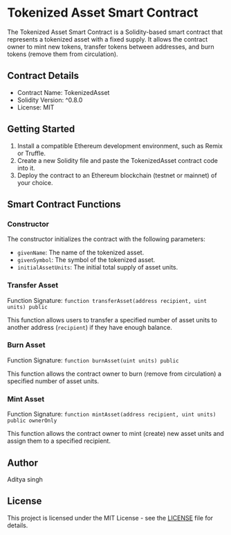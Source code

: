 # Tokenized Asset Smart Contract

The Tokenized Asset Smart Contract is a Solidity-based smart contract that represents a tokenized asset with a fixed supply. It allows the contract owner to mint new tokens, transfer tokens between addresses, and burn tokens (remove them from circulation).

## Contract Details

- Contract Name: TokenizedAsset
- Solidity Version: ^0.8.0
- License: MIT

## Getting Started

1. Install a compatible Ethereum development environment, such as Remix or Truffle.
2. Create a new Solidity file and paste the TokenizedAsset contract code into it.
3. Deploy the contract to an Ethereum blockchain (testnet or mainnet) of your choice.

## Smart Contract Functions

### Constructor

The constructor initializes the contract with the following parameters:

- `givenName`: The name of the tokenized asset.
- `givenSymbol`: The symbol of the tokenized asset.
- `initialAssetUnits`: The initial total supply of asset units.

### Transfer Asset

Function Signature: `function transferAsset(address recipient, uint units) public`

This function allows users to transfer a specified number of asset units to another address (`recipient`) if they have enough balance.

### Burn Asset

Function Signature: `function burnAsset(uint units) public`

This function allows the contract owner to burn (remove from circulation) a specified number of asset units.

### Mint Asset

Function Signature: `function mintAsset(address recipient, uint units) public ownerOnly`

This function allows the contract owner to mint (create) new asset units and assign them to a specified recipient.

## Author

Aditya singh

## License

This project is licensed under the MIT License - see the [LICENSE](LICENSE) file for details.

